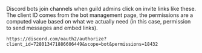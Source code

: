 Discord bots join channels when guild admins click on invite links like these.  The client ID comes from the bot management page, the permissions are a computed value based on what we actually need (in this case, permission to send messages and embed links).

```
https://discord.com/oauth2/authorize?client_id=728013471886606449&scope=bot&permissions=18432
```
